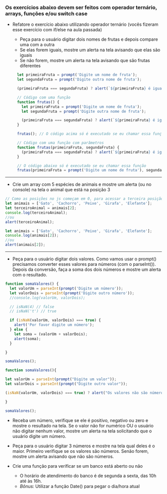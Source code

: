 ### Os exercícios abaixo devem ser feitos com operador ternário, arrays, funções e/ou switch case

- Refatore o exercício abaixo utilizando operador ternário (vocês fizeram esse exercício com if/else na aula passada)
  - Peça para o usuário digitar dois nomes de frutas e depois compare uma com a outra
  - Se elas forem iguais, mostre um alerta na tela avisando que elas são iguais
  - Se não forem, mostre um alerta na tela avisando que são frutas diferentes


  ```js
    let primeiraFruta = prompt('Digite um nome de fruta');
    let segundaFruta = prompt('Digite outra nome de fruta');

    (primeiraFruta === segundaFruta) ? alert(`${primeiraFruta} é igual a ${segundaFruta}`) : alert(`${primeiraFruta} é diferente de ${segundaFruta}`)
  ```

  ```js
    // Código com uma função
    function frutas() {
      let primeiraFruta = prompt('Digite um nome de fruta');
      let segundaFruta = prompt('Digite outra nome de fruta');

      (primeiraFruta === segundaFruta) ? alert(`${primeiraFruta} é igual a ${segundaFruta}`) : alert(`${primeiraFruta} é diferente de ${segundaFruta}`)
    }

    frutas(); // O código acima só é executado se eu chamar essa função
  ```

  ```js
    // Código com uma função com parâmetros
    function frutas(primeiraFruta, segundaFruta) {
      (primeiraFruta === segundaFruta) ? alert(`${primeiraFruta} é igual a ${segundaFruta}`) : alert(`${primeiraFruta} é diferente de ${segundaFruta}`)
    }

    // O código abaixo só é executado se eu chamar essa função
    frutas(primeiraFruta = prompt('Digite um nome de fruta'), segundaFruta = prompt('Digite outra nome de fruta'));
  ```

***

- Crie um array com 5 espécies de animais e mostre um alerta (ou no console) na tela o animal que está na posição 3

```js
// Como as posições no js começam em 0, para acessar a terceira posição eu preciso chamar a segunda posição dentro do arry
let animais = ['Gato', 'Cachorro', 'Peixe', 'Girafa', 'Elefante'];
let terceiroAnimal = animais[2];
console.log(terceiroAnimal);
//ou
alert(terceiroAnimal);
```

```js
let animais = ['Gato', 'Cachorro', 'Peixe', 'Girafa', 'Elefante'];
console.log(animais[2]);
//ou
alert(animais[2]);
```

***

- Peça para o usuário digitar dois valores. Como vamos usar o prompt() precisamos converter esses valores para números (com o parseInt()). Depois da conversão, faça a soma dos dois números e mostre um alerta com o  resultado.


```js
function somaValores() {
  let valorUm = parseInt(prompt('Digite um número'));
  let valorDois = parseInt(prompt('Digite outro número'));
  //console.log(valorUm, valorDois);

  // isNaN(4) // false
  // isNaN('t') // true

  if (isNaN(valorUm, valorDois) === true) {
    alert('Por favor digite um número');
  } else {
    let soma = (valorUm + valorDois);
    alert(soma);
  }

}

somaValores();
```

```js
function somaValores(){

let valorUm = parseInt(prompt("Digite um valor"));
let valorDois = parseInt(prompt("Digite outro valor"));

(isNaN(valorUm, valorDois) === true) ? alert("Os valores não são números") : alert(valorUm + valorDois);

}

somaValores();
```

- Receba um número, verifique se ele é positivo, negativo ou zero e mostre o resultado na tela. Se o valor não for numérico OU o usuário não digitar nenhum valor, mostre um alerta na tela solicitando que o usuário digite um número.

- Peça para o usuário digitar 3 números e mostre na tela qual deles é o maior. Primeiro verifique se os valores são números. Senão forem, mostre um alerta avisando que não são números.

- Crie uma função para verificar se um banco está aberto ou não
  - O horário de atendimento do banco é de segunda a sexta, das 10h até às 16h.
  - *Bônus:* Utilizar a função Date() para pegar o dia/hora atual
